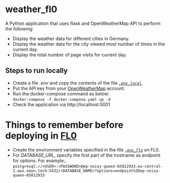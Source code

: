 # weather_fl0
A Python application that uses flask and OpenWeatherMap API to perform the following:

* Display the weather data for different cities in Germany.
* Display the weather data for the city viewed most number of times in the current day.
* Display the total number of page visits for current day.

## Steps to run locally
* Create a file *.env* and copy the contents of the file *[`.env_local`](.env_local)*.
* Put the API key from your [OpenWeatherMap](https://openweathermap.org/) account.
* Run the docker-compose command as below:<br/>
`docker-compose -f docker-compose.yaml up -d`
* Check the application via http://localhost:5001

# Things to remember before deploying in [FL0](https://www.fl0.com/)
* Create the environment variables specified in the file *[`.env_flo`](.env_fl0)* on FL0.
* For *DATABASE_URL*, specify the first part of the hostname as endpoint for options. For example,:<br/>
`postgresql://<USER>:<PASSWORD>@ep-noisy-queen-65812933.eu-central-1.aws.neon.tech:5432/<DATABASE_NAME>?options=endpoint%3Dep-noisy-queen-65812933`


